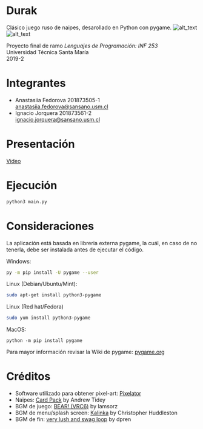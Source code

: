 # Durak


Clásico juego ruso de naipes, desarollado en Python con pygame. ![alt_text](https://img.shields.io/badge/build-stable-green) ![alt_text](https://img.shields.io/badge/coverage-100%25-green)

Proyecto final de ramo *Lenguajes de Programación: INF 253* <br/>
Universidad Técnica Santa María <br/>
2019-2

# Integrantes
- Anastasiia Fedorova  201873505-1  
<anastasiia.fedorova@sansano.usm.cl>
- Ignacio Jorquera 201873561-2  
<ignacio.jorquera@sansano.usm.cl>

# Presentación
[Video](https://drive.google.com/file/d/1fkuN2rho7tPB_6IRfV1lcqqAyVw-Pg4U/view)
# Ejecución
```bash 
python3 main.py
```

# Consideraciones
La aplicación está basada en libreria externa pygame, la cuál, en caso de no tenerla, debe ser instalada antes de ejecutar el código.

Windows:
``` bash 
py -m pip install -U pygame --user
```
Linux (Debian/Ubuntu/Mint):
```bash
sudo apt-get install python3-pygame
```
Linux (Red hat/Fedora)
```bash
sudo yum install python3-pygame
```
MacOS:
```
python -m pip install pygame
```

Para mayor información revisar la Wiki de pygame: [pygame.org](https://www.pygame.org/wiki/GettingStarted)

# Créditos
- Software utilizado para obtener pixel-art: [Pixelator](http://pixelatorapp.com/)
- Naipes: [Card Pack](https://opengameart.org/content/cards-set) by Andrew Tidey
- BGM de juego: [BEAR! (VRC6)](https://chipmusic.org/lamsorz/music/bear!-vrc6) by lamsorz
- BGM de menu/splash screen: [Kalinka](https://soundcloud.com/christopher-huddleston/kalinka) by Christopher Huddleston
- BGM de fin: [very lush and swag loop](https://freesound.org/people/dpren/sounds/250115/) by dpren


